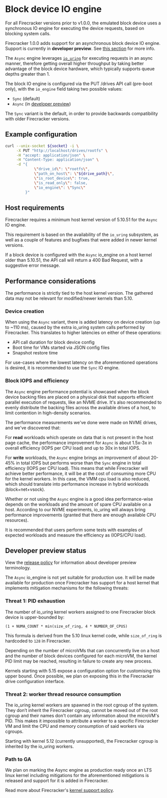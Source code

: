 # Block device IO engine

For all Firecracker versions prior to v1.0.0, the emulated block device uses a
synchronous IO engine for executing the device requests, based on blocking
system calls.

Firecracker 1.0.0 adds support for an asynchronous block device IO engine.
Support is currently in **developer preview**. See
[this section](#developer-preview-status) for more info.

The `Async` engine leverages [`io_uring`](https://kernel.dk/io_uring.pdf) for
executing requests in an async manner, therefore getting overall higher
throughput by taking better advantage of the block device hardware, which
typically supports queue depths greater than 1.

The block IO engine is configured via the PUT /drives API call (pre-boot only),
with the `io_engine` field taking two possible values:

- `Sync` (default)
- `Async` (in [developer preview](../RELEASE_POLICY.md))

The `Sync` variant is the default, in order to provide backwards compatibility
with older Firecracker versions.

## Example configuration

```bash
curl --unix-socket ${socket} -i \
     -X PUT "http://localhost/drives/rootfs" \
     -H "accept: application/json" \
     -H "Content-Type: application/json" \
     -d "{
             \"drive_id\": \"rootfs\",
             \"path_on_host\": \"${drive_path}\",
             \"is_root_device\": true,
             \"is_read_only\": false,
             \"io_engine\": \"Sync\"
         }"
```

## Host requirements

Firecracker requires a minimum host kernel version of 5.10.51 for the `Async`
IO engine.

This requirement is based on the availability of the `io_uring` subsystem, as
well as a couple of features and bugfixes that were added in newer kernel
versions.

If a block device is configured with the `Async` io_engine on a host kernel
older than 5.10.51, the API call will return a 400 Bad Request, with a
suggestive error message.

## Performance considerations

The performance is strictly tied to the host kernel version. The gathered data
may not be relevant for modified/newer kernels than 5.10.

### Device creation

When using the `Async` variant, there is added latency on device creation (up
to ~110 ms), caused by the extra io_uring system calls performed by
Firecracker.
This translates to higher latencies on either of these operations:

- API call duration for block device config
- Boot time for VMs started via JSON config files
- Snapshot restore time

For use-cases where the lowest latency on the aforementioned operations is
desired, it is recommended to use the `Sync` IO engine.

### Block IOPS and efficiency

The `Async` engine performance potential is showcased when the block device
backing files are placed on a physical disk that supports efficient parallel
execution of requests, like an NVME drive.
It's also recommended to evenly distribute the backing files across the
available drives of a host, to limit contention in high-density scenarios.

The performance measurements we've done were made on NVME drives, and we've
discovered that:

For __read__ workloads which operate on data that is not present in the
host page cache, the performance improvement for `Async` is about 1.5x-3x in
overall efficiency (IOPS per CPU load) and up to 30x in total IOPS.

For __write__ workloads, the `Async` engine brings an improvement of about
20-45% in total IOPS but performs worse than the `Sync` engine in total
efficiency (IOPS per CPU load).
This means that while Firecracker will achieve better performance, it will be
at the cost of consuming more CPU for the kernel workers. In this case, the VMM
cpu load is also reduced, which should translate into performance increase in
hybrid workloads (block+net+vsock).

Whether or not using the `Async` engine is a good idea performance-wise depends
on the workloads and the amount of spare CPU available on a host.
According to our NVME experiments, io_uring will always bring performance
improvements (granted that there are enough available CPU resources).

It is recommended that users perform some tests with examples of expected
workloads and measure the efficiency as (IOPS/CPU load).

## Developer preview status

View the [release policy](../RELEASE_POLICY.md) for information about developer
preview terminology.

The `Async` io_engine is not yet suitable for production use. It will be made
available for production once Firecracker has support for a host kernel that
implements mitigation mechanisms for the following threats:

### Threat 1: PID exhaustion

The number of io_uring kernel workers assigned to one Firecracker block device
is upper-bounded by:

```
(1 + NUMA_COUNT * min(size_of_ring, 4 * NUMBER_OF_CPUS)
```

This formula is derived from the 5.10 linux kernel code, while `size_of_ring`
is hardcoded to `128` in Firecracker.

Depending on the number of microVMs that can concurrently live on a host and
the number of block devices configured for each microVM, the kernel PID limit
may be reached, resulting in failure to create any new process.

Kernels starting with 5.15 expose a configuration option for customising this
upper bound. Once possible, we plan on exposing this in the Firecracker drive
configuration interface.

### Threat 2: worker thread resource consumption

The io_uring kernel workers are spawned in the root cgroup of the system.
They don’t inherit the Firecracker cgroup, cannot be moved out of the root
cgroup and their names don't contain any information about the microVM's PID.
This makes it impossible to attribute a worker to a specific Firecracker VM
and limit the CPU and memory consumption of said workers via cgroups.

Starting with kernel 5.12 (currently unsupported), the Firecracker cgroup is
inherited by the io_uring workers.

### Path to GA

We plan on marking the Async engine as production ready once an LTS linux
kernel including mitigations for the aforementioned mitigations is released and
support for it is added in Firecracker.

Read more about Firecracker's [kernel support policy](../kernel-policy.md).
